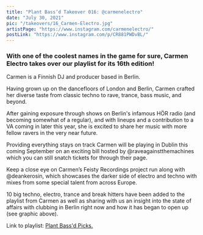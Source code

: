 ```yaml
---
title: "Plant Bass’d Takeover 016: @carmenelectro"
date: "July 30, 2021"
pic: "/takeovers/16_Carmen-Electro.jpg"
artistPage: "https://www.instagram.com/carmenelectro/"
postLink: "https://www.instagram.com/p/CR881PWDvBL/"
---
```


### With one of the coolest names in the game for sure, Carmen Electro takes over our playlist for its 16th edition!

Carmen is a Finnish DJ and producer based in Berlin.

Having grown up on the dancefloors of London and Berlin, Carmen crafted her diverse taste from classic techno to rave, trance, bass music, and beyond.

After gaining exposure through shows on Berlin's infamous HÖR radio (and becoming somewhat of a regular), and with lineups and a contribution to a VA coming in later this year, she is excited to share her music with more fellow ravers in the very near future.

Providing everything stays on track Carmen will be playing in Dublin this coming September on an exciting bill hosted by @raveagainstthemachines which you can still snatch tickets for through their page.

Keep a close eye on Carmen’s Feisty Recordings project run along with @deankerosin, which showcases the darker side of electro and techno with mixes from some special talent from across Europe.

10 big techno, electro, trance and break hitters have been added to the playlist from Carmen as well as sharing with us an insight into the state of affairs with clubbing in Berlin right now and how it has began to open up (see graphic above).

Link to playlist: [Plant Bass'd Picks.]("https://open.spotify.com/playlist/5skAgzUfGmZLwrOPNLnGVf?si=b744c3ef583c4c4e")

